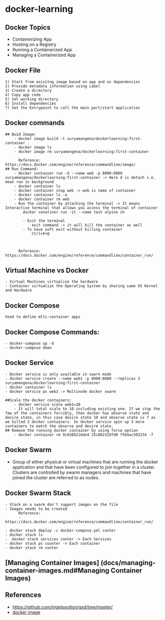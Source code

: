 # docker-learning

## Docker Topics
 - Containerizing App
 - Hosting on a Registry
 - Running a Containerized App
 - Managing a Containerized App


## Docker File
    1) Start from exisitng image based on app and os dependencies
    2) Provide metadata information using Label 
    3) Create a directory 
    4) Copy app code
    5) Set working directory 
    6) Install dependencies 
    7) Set the Entrypoint to call the main part/start application

## Docker commands
    ## Buid Image:
        - docker image build -t suryamangena/dockerlearning:first-container .
        - docker image ls
        - docker image rm suryamangena/dockerlearning:first-container 

          Reference: https://docs.docker.com/engine/reference/commandline/image/
    ## Run Command:
        - docker container run -d --name web -p 8000:8080 suryamangena/dockerlearning:first-container -> Here d is detach i.e. mean run in background 
        - docker container ls
        - docker container stop web -> web is name of container 
        - docker container ls -a 
        - docker container rm web
        - Run the container by attaching the terminal -> It means Interactive terminal that allows you access the terminal of container
            docker conatiner run -it --name test alpine sh

            - Exit the terminal 
                exit command -> it will kill the container as well
            - To have soft exit without killing container 
                Ctrl+P+Q



          Reference: https://docs.docker.com/engine/reference/commandline/container_run/

## Virtual Machine vs Docker
    - Virtual Machines virtualize the hardware
    - Container virtualize the Operating System by sharing same OS Kernel and Hardware

## Docker Compose
    Used to define mlti-container apps
    
## Docker Compose Commands:

    - docker-compose up -d 
    - docker-compose down


## Docker Service
    - Docker service is only available in swarn mode
    - docker service create --name web1 -p 8000:8080 --replicas 3 suryamangena/dockerlearning:first-container
    - docker container ls
    - docker service ps web1 -> Multinode docker swarm
    
    ##Scale the docker containers:
        - docker service scale web1=10
        - It will total scale to 10 including existing one. If we stop the few of the containers forcibly, then docker has observe state and desire state, in this case desire state 10 and observe state is 7 as we killed 3 docker containers. So docker service spin up 3 more containers to match the observe and desire state.
    ## Remove the running docker container by using force option
        - docker container rm 9c838b216de4 25c802319fd0 f594ac503234 -f

## Docker Swarm
   - Group of either physical or virtual machines that are running the docker application and that have been configured to join together in a cluster. Clusters are controlled by swarm managers and machines that have joined the cluster are referred to as nodes.

## Docker Swarm Stack
    - Stack on a swarm don't support images on the file 
    - Images needs to be created 
          Reference: 
          - https://docs.docker.com/engine/reference/commandline/container_run/

    - docker stack deploy -c docker-compose.yml conter
    - docker stack ls 
    -  docker stack services conter -> Each Services 
    - docker stack ps counter -> Each container
    - docker stack rm conter

## [Managing Container Images] (docs/managing-container-images.md#Managing Container Images)
        
 ## References
 - https://github.com/nigelpoulton/gsd/tree/master/
 - [docker image](images/docker-image.png)



